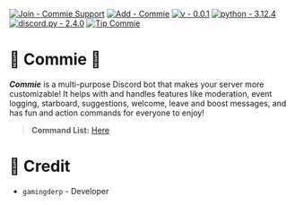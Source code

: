 [![Join - Commie Support](https://img.shields.io/badge/Join-Commie_Support-5c68e7?logo=Discord&logoColor=5c68e7)](https://discord.gg/t9g3Wbt9Sj)
[![Add - Commie](https://img.shields.io/badge/Add-Commie-f30d0d)](https://discord.com/oauth2/authorize?client_id=1258968199899381771&permissions=8&integration_type=0&scope=bot)
[![v - 0.0.1](https://img.shields.io/badge/v-0.0.1-orange)](https://discord.com/oauth2/authorize?client_id=1258968199899381771&permissions=8&integration_type=0&scope=bot)
[![python - 3.12.4](https://img.shields.io/badge/python-3.12.4-0096FF?logo=Python)](https://www.python.org/downloads/release/python-3124/)
[![discord.py - 2.4.0](https://img.shields.io/badge/discord.py-2.4.0-FFFF00?logo=Python)](https://github.com/Rapptz/discord.py)
[![Tip Commie](https://img.shields.io/badge/Tip_Commie-green?logo=Liberapay)](https://en.liberapay.com/CommieBot/)

# 🌌 Commie 🌌
***Commie*** is a multi-purpose Discord bot that makes your server more customizable! It helps with and handles features like moderation, event logging, starboard, suggestions, welcome, leave and boost messages, and has fun and action commands for everyone to enjoy!
> **Command List:** [Here]()

# 📑 Credit
- `gamingderp` - Developer
